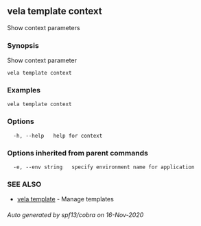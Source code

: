 ## vela template context

Show context parameters

### Synopsis

Show context parameter

```
vela template context
```

### Examples

```
vela template context
```

### Options

```
  -h, --help   help for context
```

### Options inherited from parent commands

```
  -e, --env string   specify environment name for application
```

### SEE ALSO

* [vela template](vela_template.md)	 - Manage templates

###### Auto generated by spf13/cobra on 16-Nov-2020
